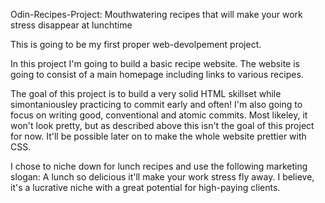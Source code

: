 Odin-Recipes-Project: Mouthwatering recipes that will make your work stress disappear at lunchtime

This is going to be my first proper web-devolpement project.

In this project I'm going to build a basic recipe website.
The website is going to consist of a main homepage including links to various recipes.

The goal of this project is to build a very solid HTML skillset 
while simontaniousley practicing to commit early and often! 
I'm also going to focus on writing good, conventional and atomic 
commits. 
Most likeley, it won't look pretty, but as described above this 
isn't the goal of this project for now.
It'll be possible later on to make the whole website prettier with CSS.

I chose to niche down for lunch recipes and use the following marketing slogan: A lunch so delicious it'll make your work stress fly away.
I believe, it's a lucrative niche with a great potential for high-paying clients.
